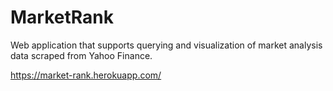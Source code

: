 # MarketRank
Web application that supports querying and visualization of market analysis data scraped from Yahoo Finance.

https://market-rank.herokuapp.com/